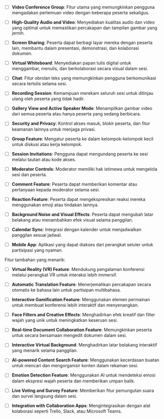 
- [ ] **Video Conference Group**: Fitur utama yang memungkinkan pengguna mengadakan pertemuan video dengan beberapa peserta sekaligus.
- [ ] **High-Quality Audio and Video**: Menyediakan kualitas audio dan video yang optimal untuk memastikan percakapan dan tampilan gambar yang jernih.
- [ ] **Screen Sharing**: Peserta dapat berbagi layar mereka dengan peserta lain, membantu dalam presentasi, demonstrasi, dan kolaborasi dokumen.
- [ ] **Virtual Whiteboard**: Menyediakan papan tulis digital untuk menggambar, menulis, dan berkolaborasi secara visual dalam sesi.
- [ ] **Chat**: Fitur obrolan teks yang memungkinkan pengguna berkomunikasi secara tertulis selama sesi.
- [ ] **Recording Session**: Kemampuan merekam seluruh sesi untuk ditinjau ulang oleh peserta yang tidak hadir.

- [ ] **Gallery View and Active Speaker Mode**: Menampilkan gambar video dari semua peserta atau hanya peserta yang sedang berbicara.
- [ ] **Security and Privacy**: Kontrol akses masuk, blokir peserta, dan fitur keamanan lainnya untuk menjaga privasi.
- [ ] **Group Feature**: Mengatur peserta ke dalam kelompok-kelompok kecil untuk diskusi atau kerja kelompok.
- [ ] **Session Invitations**: Pengguna dapat mengundang peserta ke sesi melalui tautan atau kode akses.
- [ ] **Moderator Controls**: Moderator memiliki hak istimewa untuk mengelola sesi dan peserta.
- [ ] **Comment Feature**: Peserta dapat memberikan komentar atau pertanyaan kepada moderator selama sesi.

- [ ] **Reaction Feature**: Peserta dapat mengekspresikan reaksi mereka menggunakan emoji atau tindakan lainnya.
- [ ] **Background Noise and Visual Effects**: Peserta dapat mengubah latar belakang atau menambahkan efek visual selama panggilan.
- [ ] **Calendar Sync**: Integrasi dengan kalender untuk menjadwalkan panggilan sesuai jadwal.
- [ ] **Mobile App**: Aplikasi yang dapat diakses dari perangkat seluler untuk partisipasi yang nyaman.

Fitur tambahan yang menarik:

- [ ] **Virtual Reality (VR) Feature**: Mendukung pengalaman konferensi melalui perangkat VR untuk interaksi lebih immersif.
- [ ] **Automatic Translation Feature**: Menerjemahkan percakapan secara otomatis ke bahasa lain untuk partisipan multibahasa.
- [ ] **Interactive Gamification Feature**: Menggunakan elemen permainan untuk membuat konferensi lebih interaktif dan menyenangkan.
- [ ] **Face Filters and Creative Effects**: Menghadirkan efek kreatif dan filter wajah yang unik untuk meningkatkan keseruan sesi.
- [ ] **Real-time Document Collaboration Feature**: Memungkinkan peserta untuk secara bersamaan mengedit dokumen dalam sesi.

- [ ] **Interactive Virtual Background**: Menghadirkan latar belakang interaktif yang menarik selama panggilan.
- [ ] **AI-powered Content Search Feature**: Menggunakan kecerdasan buatan untuk mencari dan mengorganisir konten dalam rekaman sesi.
- [ ] **Emotion Detection Feature**: Menggunakan AI untuk mendeteksi emosi dalam ekspresi wajah peserta dan memberikan umpan balik.
- [ ] **Live Voting and Survey Feature**: Memberikan fitur pemungutan suara dan survei langsung dalam sesi.
- [ ] **Integration with Collaboration Apps**: Mengintegrasikan dengan alat kolaborasi seperti Trello, Slack, atau Microsoft Teams.
